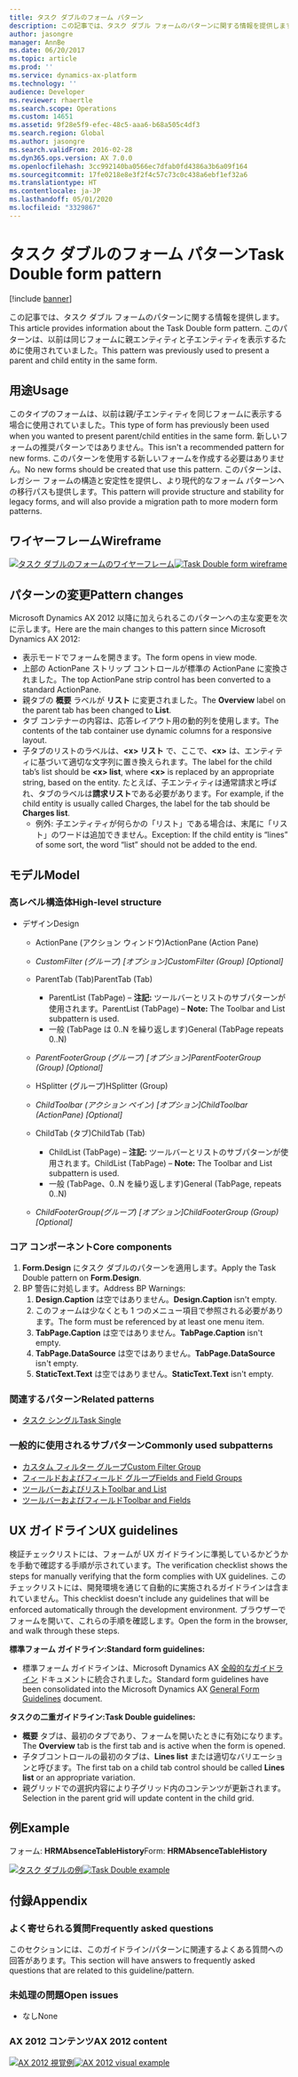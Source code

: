 ```yaml
---
title: タスク ダブルのフォーム パターン
description: この記事では、タスク ダブル フォームのパターンに関する情報を提供します。 このパターンは、以前は同じフォームに親エンティティと子エンティティを表示するために使用されていました。
author: jasongre
manager: AnnBe
ms.date: 06/20/2017
ms.topic: article
ms.prod: ''
ms.service: dynamics-ax-platform
ms.technology: ''
audience: Developer
ms.reviewer: rhaertle
ms.search.scope: Operations
ms.custom: 14651
ms.assetid: 9f28e5f9-efec-48c5-aaa6-b68a505c4df3
ms.search.region: Global
ms.author: jasongre
ms.search.validFrom: 2016-02-28
ms.dyn365.ops.version: AX 7.0.0
ms.openlocfilehash: 3cc992140ba0566ec7dfab0fd4386a3b6a09f164
ms.sourcegitcommit: 17fe0218e8e3f2f4c57c73c0c438a6ebf1ef32a6
ms.translationtype: HT
ms.contentlocale: ja-JP
ms.lasthandoff: 05/01/2020
ms.locfileid: "3329867"
---
```

# <a name="task-double-form-pattern"></a><span data-ttu-id="ca2d8-104">タスク ダブルのフォーム パターン</span><span class="sxs-lookup"><span data-stu-id="ca2d8-104">Task Double form pattern</span></span>

[!include [banner](../includes/banner.md)]

<span data-ttu-id="ca2d8-105">この記事では、タスク ダブル フォームのパターンに関する情報を提供します。</span><span class="sxs-lookup"><span data-stu-id="ca2d8-105">This article provides information about the Task Double form pattern.</span></span> <span data-ttu-id="ca2d8-106">このパターンは、以前は同じフォームに親エンティティと子エンティティを表示するために使用されていました。</span><span class="sxs-lookup"><span data-stu-id="ca2d8-106">This pattern was previously used to present a parent and child entity in the same form.</span></span>

<a name="usage"></a><span data-ttu-id="ca2d8-107">用途</span><span class="sxs-lookup"><span data-stu-id="ca2d8-107">Usage</span></span>
-----

<span data-ttu-id="ca2d8-108">このタイプのフォームは、以前は親/子エンティティを同じフォームに表示する場合に使用されていました。</span><span class="sxs-lookup"><span data-stu-id="ca2d8-108">This type of form has previously been used when you wanted to present parent/child entities in the same form.</span></span> <span data-ttu-id="ca2d8-109">新しいフォームの推奨パターンではありません。</span><span class="sxs-lookup"><span data-stu-id="ca2d8-109">This isn't a recommended pattern for new forms.</span></span> <span data-ttu-id="ca2d8-110">このパターンを使用する新しいフォームを作成する必要はありません。</span><span class="sxs-lookup"><span data-stu-id="ca2d8-110">No new forms should be created that use this pattern.</span></span> <span data-ttu-id="ca2d8-111">このパターンは、レガシー フォームの構造と安定性を提供し、より現代的なフォーム パターンへの移行パスも提供します。</span><span class="sxs-lookup"><span data-stu-id="ca2d8-111">This pattern will provide structure and stability for legacy forms, and will also provide a migration path to more modern form patterns.</span></span>

## <a name="wireframe"></a><span data-ttu-id="ca2d8-112">ワイヤーフレーム</span><span class="sxs-lookup"><span data-stu-id="ca2d8-112">Wireframe</span></span>

<span data-ttu-id="ca2d8-113">[![タスク ダブルのフォームのワイヤーフレーム](./media/patterntaskdouble.png)](./media/patterntaskdouble.png)[](./media/taskdouble1.png)</span><span class="sxs-lookup"><span data-stu-id="ca2d8-113">[![Task Double form wireframe](./media/patterntaskdouble.png)](./media/patterntaskdouble.png)[](./media/taskdouble1.png)</span></span>

## <a name="pattern-changes"></a><span data-ttu-id="ca2d8-114">パターンの変更</span><span class="sxs-lookup"><span data-stu-id="ca2d8-114">Pattern changes</span></span>
<span data-ttu-id="ca2d8-115">Microsoft Dynamics AX 2012 以降に加えられるこのパターンへの主な変更を次に示します。</span><span class="sxs-lookup"><span data-stu-id="ca2d8-115">Here are the main changes to this pattern since Microsoft Dynamics AX 2012:</span></span>

-   <span data-ttu-id="ca2d8-116">表示モードでフォームを開きます。</span><span class="sxs-lookup"><span data-stu-id="ca2d8-116">The form opens in view mode.</span></span>
-   <span data-ttu-id="ca2d8-117">上部の ActionPane ストリップ コントロールが標準の ActionPane に変換されました。</span><span class="sxs-lookup"><span data-stu-id="ca2d8-117">The top ActionPane strip control has been converted to a standard ActionPane.</span></span>
-   <span data-ttu-id="ca2d8-118">親タブの **概要** ラベルが **リスト** に変更されました。</span><span class="sxs-lookup"><span data-stu-id="ca2d8-118">The **Overview** label on the parent tab has been changed to **List**.</span></span>
-   <span data-ttu-id="ca2d8-119">タブ コンテナーの内容は、応答レイアウト用の動的列を使用します。</span><span class="sxs-lookup"><span data-stu-id="ca2d8-119">The contents of the tab container use dynamic columns for a responsive layout.</span></span>
-   <span data-ttu-id="ca2d8-120">子タブのリストのラベルは、**&lt;x&gt; リスト** で、ここで、**&lt;x&gt;** は、エンティティに基づいて適切な文字列に置き換えられます。</span><span class="sxs-lookup"><span data-stu-id="ca2d8-120">The label for the child tab’s list should be **&lt;x&gt; list**, where **&lt;x&gt;** is replaced by an appropriate string, based on the entity.</span></span> <span data-ttu-id="ca2d8-121">たとえば、子エンティティは通常請求と呼ばれ、タブのラベルは**請求リスト**である必要があります。</span><span class="sxs-lookup"><span data-stu-id="ca2d8-121">For example, if the child entity is usually called Charges, the label for the tab should be **Charges list**.</span></span>
    -   <span data-ttu-id="ca2d8-122">例外: 子エンティティが何らかの「リスト」である場合は、末尾に「リスト」のワードは追加できません。</span><span class="sxs-lookup"><span data-stu-id="ca2d8-122">Exception: If the child entity is “lines” of some sort, the word “list” should not be added to the end.</span></span>

## <a name="model"></a><span data-ttu-id="ca2d8-123">モデル</span><span class="sxs-lookup"><span data-stu-id="ca2d8-123">Model</span></span>
### <a name="high-level-structure"></a><span data-ttu-id="ca2d8-124">高レベル構造体</span><span class="sxs-lookup"><span data-stu-id="ca2d8-124">High-level structure</span></span>

- <span data-ttu-id="ca2d8-125">デザイン</span><span class="sxs-lookup"><span data-stu-id="ca2d8-125">Design</span></span>

    - <span data-ttu-id="ca2d8-126">ActionPane (アクション ウィンドウ)</span><span class="sxs-lookup"><span data-stu-id="ca2d8-126">ActionPane (Action Pane)</span></span>
    - <span data-ttu-id="ca2d8-127">*CustomFilter (グループ) \[オプション\]*</span><span class="sxs-lookup"><span data-stu-id="ca2d8-127">*CustomFilter (Group) \[Optional\]*</span></span>
    - <span data-ttu-id="ca2d8-128">ParentTab (Tab)</span><span class="sxs-lookup"><span data-stu-id="ca2d8-128">ParentTab (Tab)</span></span>

        - <span data-ttu-id="ca2d8-129">ParentList (TabPage) – **注記:** ツールバーとリストのサブパターンが使用されます。</span><span class="sxs-lookup"><span data-stu-id="ca2d8-129">ParentList (TabPage) – **Note:** The Toolbar and List subpattern is used.</span></span>
        - <span data-ttu-id="ca2d8-130">一般 (TabPage は 0..N を繰り返します)</span><span class="sxs-lookup"><span data-stu-id="ca2d8-130">General (TabPage repeats 0..N)</span></span>

    - <span data-ttu-id="ca2d8-131">*ParentFooterGroup (グループ) \[オプション\]*</span><span class="sxs-lookup"><span data-stu-id="ca2d8-131">*ParentFooterGroup (Group) \[Optional\]*</span></span>
    - <span data-ttu-id="ca2d8-132">HSplitter (グループ)</span><span class="sxs-lookup"><span data-stu-id="ca2d8-132">HSplitter (Group)</span></span>
    - <span data-ttu-id="ca2d8-133">*ChildToolbar (アクション ペイン) \[オプション\]*</span><span class="sxs-lookup"><span data-stu-id="ca2d8-133">*ChildToolbar (ActionPane) \[Optional\]*</span></span>
    - <span data-ttu-id="ca2d8-134">ChildTab (タブ)</span><span class="sxs-lookup"><span data-stu-id="ca2d8-134">ChildTab (Tab)</span></span>

        - <span data-ttu-id="ca2d8-135">ChildList (TabPage) – **注記:** ツールバーとリストのサブパターンが使用されます。</span><span class="sxs-lookup"><span data-stu-id="ca2d8-135">ChildList (TabPage) – **Note:** The Toolbar and List subpattern is used.</span></span>
        - <span data-ttu-id="ca2d8-136">一般 (TabPage、0..N を繰り返します)</span><span class="sxs-lookup"><span data-stu-id="ca2d8-136">General (TabPage, repeats 0..N)</span></span>

    - <span data-ttu-id="ca2d8-137">*ChildFooterGroup(グループ) \[オプション\]*</span><span class="sxs-lookup"><span data-stu-id="ca2d8-137">*ChildFooterGroup (Group) \[Optional\]*</span></span>

### <a name="core-components"></a><span data-ttu-id="ca2d8-138">コア コンポーネント</span><span class="sxs-lookup"><span data-stu-id="ca2d8-138">Core components</span></span>

1.  <span data-ttu-id="ca2d8-139">**Form.Design** にタスク ダブルのパターンを適用します。</span><span class="sxs-lookup"><span data-stu-id="ca2d8-139">Apply the Task Double pattern on **Form.Design**.</span></span>
2.  <span data-ttu-id="ca2d8-140">BP 警告に対処します。</span><span class="sxs-lookup"><span data-stu-id="ca2d8-140">Address BP Warnings:</span></span>
    1.  <span data-ttu-id="ca2d8-141">**Design.Caption** は空ではありません。</span><span class="sxs-lookup"><span data-stu-id="ca2d8-141">**Design.Caption** isn't empty.</span></span>
    2.  <span data-ttu-id="ca2d8-142">このフォームは少なくとも 1 つのメニュー項目で参照される必要があります。</span><span class="sxs-lookup"><span data-stu-id="ca2d8-142">The form must be referenced by at least one menu item.</span></span>
    3.  <span data-ttu-id="ca2d8-143">**TabPage.Caption** は空ではありません。</span><span class="sxs-lookup"><span data-stu-id="ca2d8-143">**TabPage.Caption** isn't empty.</span></span>
    4.  <span data-ttu-id="ca2d8-144">**TabPage.DataSource** は空ではありません。</span><span class="sxs-lookup"><span data-stu-id="ca2d8-144">**TabPage.DataSource** isn't empty.</span></span>
    5.  <span data-ttu-id="ca2d8-145">**StaticText.Text** は空ではありません。</span><span class="sxs-lookup"><span data-stu-id="ca2d8-145">**StaticText.Text** isn't empty.</span></span>

### <a name="related-patterns"></a><span data-ttu-id="ca2d8-146">関連するパターン</span><span class="sxs-lookup"><span data-stu-id="ca2d8-146">Related patterns</span></span>

-   [<span data-ttu-id="ca2d8-147">タスク シングル</span><span class="sxs-lookup"><span data-stu-id="ca2d8-147">Task Single</span></span>](task-single-form-pattern.md)

### <a name="commonly-used-subpatterns"></a><span data-ttu-id="ca2d8-148">一般的に使用されるサブパターン</span><span class="sxs-lookup"><span data-stu-id="ca2d8-148">Commonly used subpatterns</span></span>

-   [<span data-ttu-id="ca2d8-149">カスタム フィルター グループ</span><span class="sxs-lookup"><span data-stu-id="ca2d8-149">Custom Filter Group</span></span>](custom-filter-group-subpattern.md)
-   [<span data-ttu-id="ca2d8-150">フィールドおよびフィールド グループ</span><span class="sxs-lookup"><span data-stu-id="ca2d8-150">Fields and Field Groups</span></span>](fields-field-groups-subpattern.md)
-   [<span data-ttu-id="ca2d8-151">ツールバーおよびリスト</span><span class="sxs-lookup"><span data-stu-id="ca2d8-151">Toolbar and List</span></span>](toolbar-list-subpattern.md)
-   [<span data-ttu-id="ca2d8-152">ツールバーおよびフィールド</span><span class="sxs-lookup"><span data-stu-id="ca2d8-152">Toolbar and Fields</span></span>](toolbar-fields-subpattern.md)

## <a name="ux-guidelines"></a><span data-ttu-id="ca2d8-153">UX ガイドライン</span><span class="sxs-lookup"><span data-stu-id="ca2d8-153">UX guidelines</span></span>
<span data-ttu-id="ca2d8-154">検証チェックリストには、フォームが UX ガイドラインに準拠しているかどうかを手動で確認する手順が示されています。</span><span class="sxs-lookup"><span data-stu-id="ca2d8-154">The verification checklist shows the steps for manually verifying that the form complies with UX guidelines.</span></span> <span data-ttu-id="ca2d8-155">このチェックリストには、開発環境を通じて自動的に実施されるガイドラインは含まれていません。</span><span class="sxs-lookup"><span data-stu-id="ca2d8-155">This checklist doesn't include any guidelines that will be enforced automatically through the development environment.</span></span> <span data-ttu-id="ca2d8-156">ブラウザーでフォームを開いて、これらの手順を確認します。</span><span class="sxs-lookup"><span data-stu-id="ca2d8-156">Open the form in the browser, and walk through these steps.</span></span>

<span data-ttu-id="ca2d8-157">**標準フォーム ガイドライン:**</span><span class="sxs-lookup"><span data-stu-id="ca2d8-157">**Standard form guidelines:**</span></span>

-   <span data-ttu-id="ca2d8-158">標準フォーム ガイドラインは、Microsoft Dynamics AX [全般的なガイドライン](general-form-guidelines.md) ドキュメントに統合されました。</span><span class="sxs-lookup"><span data-stu-id="ca2d8-158">Standard form guidelines have been consolidated into the Microsoft Dynamics AX [General Form Guidelines](general-form-guidelines.md) document.</span></span>

<span data-ttu-id="ca2d8-159">**タスクの二重ガイドライン:**</span><span class="sxs-lookup"><span data-stu-id="ca2d8-159">**Task Double guidelines:**</span></span>

-   <span data-ttu-id="ca2d8-160">**概要** タブは、最初のタブであり、フォームを開いたときに有効になります。</span><span class="sxs-lookup"><span data-stu-id="ca2d8-160">The **Overview** tab is the first tab and is active when the form is opened.</span></span>
-   <span data-ttu-id="ca2d8-161">子タブコントロールの最初のタブは、**Lines list** または適切なバリエーションと呼びます。</span><span class="sxs-lookup"><span data-stu-id="ca2d8-161">The first tab on a child tab control should be called **Lines list** or an appropriate variation.</span></span>
-   <span data-ttu-id="ca2d8-162">親グリッドでの選択内容により子グリッド内のコンテンツが更新されます。</span><span class="sxs-lookup"><span data-stu-id="ca2d8-162">Selection in the parent grid will update content in the child grid.</span></span>

## <a name="example"></a><span data-ttu-id="ca2d8-163">例</span><span class="sxs-lookup"><span data-stu-id="ca2d8-163">Example</span></span>
<span data-ttu-id="ca2d8-164">フォーム: **HRMAbsenceTableHistory**</span><span class="sxs-lookup"><span data-stu-id="ca2d8-164">Form: **HRMAbsenceTableHistory**</span></span> 

<span data-ttu-id="ca2d8-165">[![タスク ダブルの例](./media/taskdouble2-1024x639.png)](./media/taskdouble2.png)</span><span class="sxs-lookup"><span data-stu-id="ca2d8-165">[![Task Double example](./media/taskdouble2-1024x639.png)](./media/taskdouble2.png)</span></span>

## <a name="appendix"></a><span data-ttu-id="ca2d8-166">付録</span><span class="sxs-lookup"><span data-stu-id="ca2d8-166">Appendix</span></span>
### <a name="frequently-asked-questions"></a><span data-ttu-id="ca2d8-167">よく寄せられる質問</span><span class="sxs-lookup"><span data-stu-id="ca2d8-167">Frequently asked questions</span></span>

<span data-ttu-id="ca2d8-168">このセクションには、このガイドライン/パターンに関連するよくある質問への回答があります。</span><span class="sxs-lookup"><span data-stu-id="ca2d8-168">This section will have answers to frequently asked questions that are related to this guideline/pattern.</span></span>

### <a name="open-issues"></a><span data-ttu-id="ca2d8-169">未処理の問題</span><span class="sxs-lookup"><span data-stu-id="ca2d8-169">Open issues</span></span>

-   <span data-ttu-id="ca2d8-170">なし</span><span class="sxs-lookup"><span data-stu-id="ca2d8-170">None</span></span>

### <a name="ax-2012-content"></a><span data-ttu-id="ca2d8-171">AX 2012 コンテンツ</span><span class="sxs-lookup"><span data-stu-id="ca2d8-171">AX 2012 content</span></span>

<span data-ttu-id="ca2d8-172">[![AX 2012 視覚例](./media/taskdouble3.png)](./media/taskdouble3.png)</span><span class="sxs-lookup"><span data-stu-id="ca2d8-172">[![AX 2012 visual example](./media/taskdouble3.png)](./media/taskdouble3.png)</span></span>
